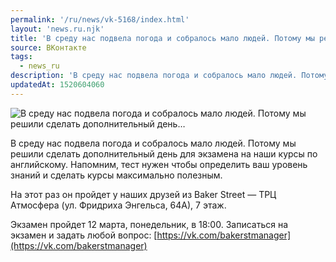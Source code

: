 ```yaml
---
permalink: '/ru/news/vk-5168/index.html'
layout: 'news.ru.njk'
title: 'В среду нас подвела погода и собралось мало людей. Потому мы решили сделать дополнительный день'
source: ВКонтакте
tags:
  - news_ru
description: 'В среду нас подвела погода и собралось мало людей. Потому мы решили сделать дополнительный день…'
updatedAt: 1520604060
---
```

![В среду нас подвела погода и собралось мало людей. Потому мы решили сделать дополнительный день…](https://sun9-42.userapi.com/impf/c840335/v840335448/645b7/k-LxwI8Q9ME.jpg?size=1280x849&quality=96&proxy=1&sign=da4f62b439f19b99e733b85b64c9883d&c_uniq_tag=h_xZlcSctLR8m9eHXMIH7h3jREcxndKdqy07103yo5I&type=album)

В среду нас подвела погода и собралось мало людей. Потому мы решили сделать дополнительный день для экзамена на наши курсы по английскому. Напомним, тест нужен чтобы определить ваш уровень знаний и сделать курсы максимально полезным.

На этот раз он пройдет у наших друзей из Baker Street — ТРЦ Атмосфера (ул. Фридриха Энгельса, 64А), 7 этаж.

Экзамен пройдет 12 марта, понедельник, в 18:00. Записаться на экзамен и задать любой вопрос: [https://vk.com/bakerstmanager](https://vk.com/bakerstmanager)
